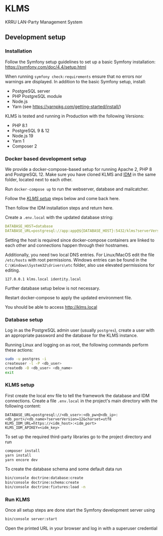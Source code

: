 # KLMS
KRRU LAN-Party Management System

## Development setup

### Installation
Follow the Symfony setup guidelines to set up a basic Symfony installation: https://symfony.com/doc/4.4/setup.html

When running `symfony check:requirements` ensure that no errors nor warnings are displayed.
In addition to the basic Symfony setup, install:
* PostgreSQL server
* PHP PostgreSQL module
* Node.js
* Yarn (see https://yarnpkg.com/getting-started/install/)  

KLMS is tested and running in Production with the following Versions:
* PHP 8.1
* PostgreSQL 9 & 12
* Node.js 19
* Yarn 1
* Composer 2

### Docker based development setup
We provide a docker-compose-based setup for running Apache 2, PHP 8 and PostgreSQL 12. 
Make sure you have cloned KLMS and [IDM](https://github.com/krrug/IDM) in the same folder, located next to each other. 

Run `docker-compose up` to run the webserver, database and mailcatcher.

Follow the [_KLMS setup_](#KLMS%20setup) steps below and come back here.

Then follow the IDM installation steps and return here.

Create a `.env.local` with the updated database string:
```yml
DATABASE_HOST=database
DATABASE_URL=postgresql://app:app@${DATABASE_HOST}:5432/klms?serverVersion=12&charset=utf8
```
Setting the host is required since docker-compose containers are linked to each other and connections happen through their hostnames.

Additionally, you need two local DNS entries. For Linux/MacOS edit the file `/etc/hosts` with root permissions. Windows entries can be found in the `C:\Windows\System32\drivers\etc` folder, also use elevated permissions for editing.
```
127.0.0.1 klms.local identity.local
```
Further database setup below is not necessary.

Restart docker-compose to apply the updated environment file. 

You should be able to access http://klms.local

### Database setup
Log in as the PostgreSQL admin user (usually `postgres`), create a user
with an appropriate password and the database for the KLMS instance.

Running Linux and logging on as root, the following commands perform these actions:
```bash
sudo -u postgres -i
createuser -l -P <db_user>
createdb -O <db_user> <db_name>
exit
``` 

### KLMS setup
First create the local env file to tell the framework the database and IDM connections.
Create a file `.env.local` in the project's main directory with the following content:
```
DATABASE_URL=postgresql://<db_user>:<db_pw>@<db_ip>:<db_port>/<db_name>?serverVersion=12&charset=utf8
KLMS_IDM_URL=https://<idm_host>:<idm_port>
KLMS_IDM_APIKEY=<idm_key>
```

To set up the required third-party libraries go to the project directory and run
```bash
composer install
yarn install
yarn encore dev
``` 

To create the database schema and some default data run
```bash
bin/console doctrine:database:create
bin/console doctrine:schema:create
bin/console doctrine:fixtures:load -n
```

### Run KLMS
Once all setup steps are done start the Symfony development server using
```bash
bin/console server:start
```
Open the printed URL in your browser and log in with a superuser credential 
